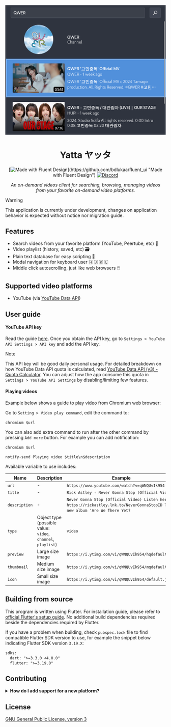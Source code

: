 <div align="center">
<img src="img/preview.png" alt="Application preview showing search result"/>
<h1>Yatta ヤッタ</h1>

[![Made with Fluent Design](https://img.shields.io/badge/fluent-design-blue?labelColor=0078D7")](https://github.com/bdlukaa/fluent_ui "Made with Fluent Design")
[![Discord](https://img.shields.io/discord/1018012382557126676)](https://discord.gg/QR63QRZntK "Discord")

<em>An on-demand videos client for searching, browsing, managing videos from your favorite on-demand video platforms.</em>
</br>

</div>

> [!WARNING]  
> This application is currently under development, changes on application behavior is expected without notice nor migration guide.

## Features

- Search videos from your favorite platform (YouTube, Peertube, etc) 🔎
- Video playlist (history, saved, etc) 🗃️
- Plain text database for easy scripting 📃
- Modal navigation for keyboard user 🇭 🇯 🇰 🇱
- Middle click autoscrolling, just like web browsers 🖱️

## Supported video platforms

- YouTube (via [YouTube Data API](https://developers.google.com/youtube/v3))

## User guide

#### YouTube API key

Read the guide [here](https://developers.google.com/youtube/v3/getting-started). Once you obtain the API key, go to `Settings > YouTube API Settings > API key` and add the API key.

> [!NOTE]  
> This API key will be good daily personal usage. For detailed breakdown on how YouTube Data API quota is calculated, read [ YouTube Data API (v3) - Quota Calculator](https://developers.google.com/youtube/v3/determine_quota_cost). You can adjust how the app consume this quota in `Settings > YouTube API Settings` by disabling/limiting few features.

#### Playing videos

Example below shows a guide to play video from Chromium web browser:

Go to `Setting > Video play command`, edit the command to:

```
chromium $url
```

You can also add extra command to run after the other command by pressing `Add more` button. For example you can add notification:

```
chromium $url
```

```
notify-send Playing video $title\n$description
```

Available variable to use includes:

| Name          | Description                                                  | Example                                                                                                                      |
| ------------- | ------------------------------------------------------------ | ---------------------------------------------------------------------------------------------------------------------------- |
| `url`         | -                                                            | `https://www.youtube.com/watch?v=qWNQUvIk954`                                                                                |
| `title`       | -                                                            | `Rick Astley - Never Gonna Stop (Official Video)`                                                                            |
| `description` | -                                                            | `Never Gonna Stop (Official Video) Listen here: https://rickastley.lnk.to/NeverGonnaStopID The new album 'Are We There Yet?` |
| `type`        | Object type (possible value: `video`, `channel`, `playlist`) | `video`                                                                                                                      |
| `preview`     | Large size image                                             | `https://i.ytimg.com/vi/qWNQUvIk954/hqdefault.jpg`                                                                           |
| `thumbnail`   | Medium size image                                            | `https://i.ytimg.com/vi/qWNQUvIk954/mqdefault.jpg`                                                                           |
| `icon`        | Small size image                                             | `https://i.ytimg.com/vi/qWNQUvIk954/default.jpg`                                                                             |

## Building from source

This program is written using Flutter. For installation guide, please refer to [official Flutter's setup guide](https://docs.flutter.dev/get-started/install/linux/desktop). No additional build dependencies required beside the dependencies required by Flutter.

If you have a problem when building, check `pubspec.lock` file to find compatible Flutter SDK version to use, for example the snippet below indicating Flutter SDK version `3.19.X`:

```
sdks:
  dart: ">=3.3.0 <4.0.0"
  flutter: ">=3.19.0"
```

## Contributing

<details>
<summary><strong>How do I add support for a new platform?</strong></summary>
First please confirm the platform you are adding has an official search API support, otherwise your request will be rejected. Other than that, piracy sites will also be rejected.
</details>

## License

[GNU General Public License, version 3](./LICENSE)
